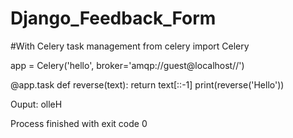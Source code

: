 # Django_Feedback_Form
#With Celery task management
from celery import Celery

app = Celery('hello', broker='amqp://guest@localhost//')

@app.task
def reverse(text):
    return text[::-1]
print(reverse('Hello'))

Ouput:
olleH

Process finished with exit code 0
     
